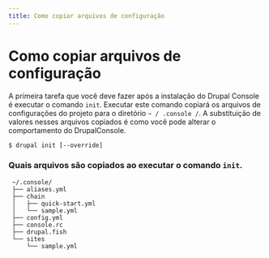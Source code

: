 ```yaml
---
title: Como copiar arquivos de configuração
---
```

# Como copiar arquivos de configuração
A primeira tarefa que você deve fazer após a instalação do Drupal Console é executar o comando `init`. Executar este comando copiará os arquivos de configurações do projeto para o diretório `~ / .console /`. A substituição de valores nesses arquivos copiados é como você pode alterar o comportamento do DrupalConsole.
 
 ```
 $ drupal init [--override]
 ```
 
### Quais arquivos são copiados ao executar o comando `init`.
```
 ~/.console/ 
 ├── aliases.yml 
 ├── chain
 │   ├── quick-start.yml
 │   └── sample.yml 
 ├── config.yml 
 ├── console.rc 
 ├── drupal.fish 
 └── sites 
     └── sample.yml 
```